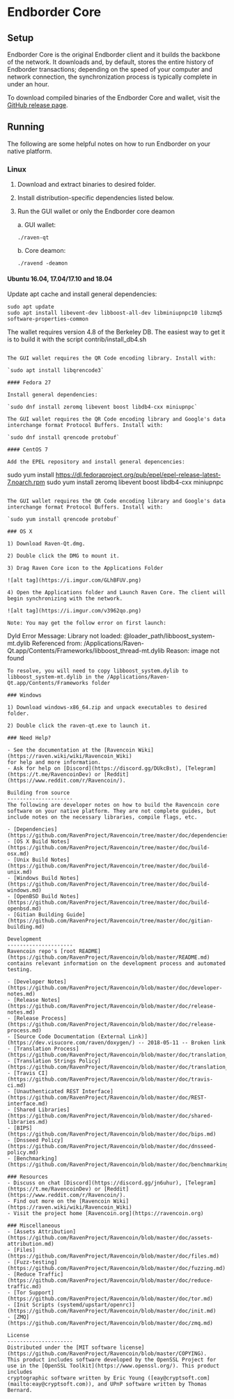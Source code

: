 Endborder Core
==============

Setup
---------------------
Endborder Core is the original Endborder client and it builds the backbone of the network. It downloads and, by default, stores the entire history of Endborder transactions; depending on the speed of your computer and network connection, the synchronization process is typically complete in under an hour.

To download compiled binaries of the Endborder Core and wallet, visit the [GitHub release page](https://github.com/RavenProject/Endborder/releases).

Running
---------------------
The following are some helpful notes on how to run Endborder on your native platform.

### Linux

1) Download and extract binaries to desired folder.

2) Install distribution-specific dependencies listed below.

3) Run the GUI wallet or only the Endborder core deamon

   a. GUI wallet:

   `./raven-qt`

   b. Core deamon:

   `./ravend -deamon`

#### Ubuntu 16.04, 17.04/17.10 and 18.04

Update apt cache and install general dependencies:

```
sudo apt update
sudo apt install libevent-dev libboost-all-dev libminiupnpc10 libzmq5 software-properties-common
```

The wallet requires version 4.8 of the Berkeley DB. The easiest way to get it is to build it with the script contrib/install_db4.sh


```

The GUI wallet requires the QR Code encoding library. Install with:

`sudo apt install libqrencode3`

#### Fedora 27

Install general dependencies:

`sudo dnf install zeromq libevent boost libdb4-cxx miniupnpc`

The GUI wallet requires the QR Code encoding library and Google's data interchange format Protocol Buffers. Install with:

`sudo dnf install qrencode protobuf`

#### CentOS 7

Add the EPEL repository and install general depencencies:

```
sudo yum install https://dl.fedoraproject.org/pub/epel/epel-release-latest-7.noarch.rpm
sudo yum install zeromq libevent boost libdb4-cxx miniupnpc
```

The GUI wallet requires the QR Code encoding library and Google's data interchange format Protocol Buffers. Install with:

`sudo yum install qrencode protobuf`

### OS X

1) Download Raven-Qt.dmg.

2) Double click the DMG to mount it.

3) Drag Raven Core icon to the Applications Folder

![alt tag](https://i.imgur.com/GLhBFUV.png)

4) Open the Applications folder and Launch Raven Core. The client will begin synchronizing with the network.

![alt tag](https://i.imgur.com/v3962qo.png)

Note: You may get the follow error on first launch:
```
Dyld Error Message:
  Library not loaded: @loader_path/libboost_system-mt.dylib
  Referenced from: /Applications/Raven-Qt.app/Contents/Frameworks/libboost_thread-mt.dylib
  Reason: image not found
```
To resolve, you will need to copy libboost_system.dylib to libboost_system-mt.dylib in the /Applications/Raven-Qt.app/Contents/Frameworks folder

### Windows

1) Download windows-x86_64.zip and unpack executables to desired folder.

2) Double click the raven-qt.exe to launch it.

### Need Help?

- See the documentation at the [Ravencoin Wiki](https://raven.wiki/wiki/Ravencoin_Wiki)
for help and more information.
- Ask for help on [Discord](https://discord.gg/DUkcBst), [Telegram](https://t.me/RavencoinDev) or [Reddit](https://www.reddit.com/r/Ravencoin/).

Building from source
---------------------
The following are developer notes on how to build the Ravencoin core software on your native platform. They are not complete guides, but include notes on the necessary libraries, compile flags, etc.

- [Dependencies](https://github.com/RavenProject/Ravencoin/tree/master/doc/dependencies.md)
- [OS X Build Notes](https://github.com/RavenProject/Ravencoin/tree/master/doc/build-osx.md)
- [Unix Build Notes](https://github.com/RavenProject/Ravencoin/tree/master/doc/build-unix.md)
- [Windows Build Notes](https://github.com/RavenProject/Ravencoin/tree/master/doc/build-windows.md)
- [OpenBSD Build Notes](https://github.com/RavenProject/Ravencoin/tree/master/doc/build-openbsd.md)
- [Gitian Building Guide](https://github.com/RavenProject/Ravencoin/tree/master/doc/gitian-building.md)

Development
---------------------
Ravencoin repo's [root README](https://github.com/RavenProject/Ravencoin/blob/master/README.md) contains relevant information on the development process and automated testing.

- [Developer Notes](https://github.com/RavenProject/Ravencoin/blob/master/doc/developer-notes.md)
- [Release Notes](https://github.com/RavenProject/Ravencoin/blob/master/doc/release-notes.md)
- [Release Process](https://github.com/RavenProject/Ravencoin/blob/master/doc/release-process.md)
- [Source Code Documentation (External Link)](https://dev.visucore.com/raven/doxygen/) -- 2018-05-11 -- Broken link
- [Translation Process](https://github.com/RavenProject/Ravencoin/blob/master/doc/translation_process.md)
- [Translation Strings Policy](https://github.com/RavenProject/Ravencoin/blob/master/doc/translation_strings_policy.md)
- [Travis CI](https://github.com/RavenProject/Ravencoin/blob/master/doc/travis-ci.md)
- [Unauthenticated REST Interface](https://github.com/RavenProject/Ravencoin/blob/master/doc/REST-interface.md)
- [Shared Libraries](https://github.com/RavenProject/Ravencoin/blob/master/doc/shared-libraries.md)
- [BIPS](https://github.com/RavenProject/Ravencoin/blob/master/doc/bips.md)
- [Dnsseed Policy](https://github.com/RavenProject/Ravencoin/blob/master/doc/dnsseed-policy.md)
- [Benchmarking](https://github.com/RavenProject/Ravencoin/blob/master/doc/benchmarking.md)

### Resources
- Discuss on chat [Discord](https://discord.gg/jn6uhur), [Telegram](https://t.me/RavencoinDev) or [Reddit](https://www.reddit.com/r/Ravencoin/).
- Find out more on the [Ravencoin Wiki](https://raven.wiki/wiki/Ravencoin_Wiki)
- Visit the project home [Ravencoin.org](https://ravencoin.org)

### Miscellaneous
- [Assets Attribution](https://github.com/RavenProject/Ravencoin/blob/master/doc/assets-attribution.md)
- [Files](https://github.com/RavenProject/Ravencoin/blob/master/doc/files.md)
- [Fuzz-testing](https://github.com/RavenProject/Ravencoin/blob/master/doc/fuzzing.md)
- [Reduce Traffic](https://github.com/RavenProject/Ravencoin/blob/master/doc/reduce-traffic.md)
- [Tor Support](https://github.com/RavenProject/Ravencoin/blob/master/doc/tor.md)
- [Init Scripts (systemd/upstart/openrc)](https://github.com/RavenProject/Ravencoin/blob/master/doc/init.md)
- [ZMQ](https://github.com/RavenProject/Ravencoin/blob/master/doc/zmq.md)

License
---------------------
Distributed under the [MIT software license](https://github.com/RavenProject/Ravencoin/blob/master/COPYING).
This product includes software developed by the OpenSSL Project for use in the [OpenSSL Toolkit](https://www.openssl.org/). This product includes
cryptographic software written by Eric Young ([eay@cryptsoft.com](mailto:eay@cryptsoft.com)), and UPnP software written by Thomas Bernard.
